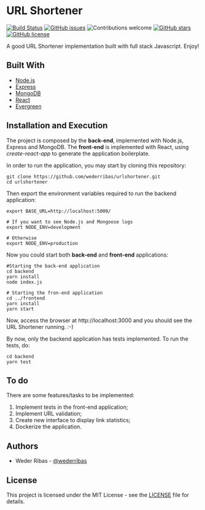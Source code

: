 # URL Shortener

[![Build Status](https://travis-ci.org/wederribas/urlshortener.svg?branch=master)](https://travis-ci.org/wederribas/urlshortener)
[![GitHub issues](https://img.shields.io/github/issues/wederribas/urlshortener.svg)](https://github.com/wederribas/urlshortener/issues)
![Contributions welcome](https://img.shields.io/badge/contributions-welcome-orange.svg)
[![GitHub stars](https://img.shields.io/github/stars/wederribas/urlshortener.svg)](https://github.com/wederribas/urlshortener/stargazers)
[![GitHub license](https://img.shields.io/badge/license-MIT-blue.svg)](https://raw.githubusercontent.com/wederribas/urlshortener/master/LICENSE)

A good URL Shortener implementation built with full stack Javascript. Enjoy!

## Built With

- [Node.js](https://nodejs.org)
- [Express](https://expressjs.com)
- [MongoDB](https://www.mongodb.com/)
- [React](https://reactjs.org/)
- [Evergreen](https://evergreen.segment.com/)

## Installation and Execution

The project is composed by the **back-end**, implemented with Node.js, Express and MongoDB. The **front-end** is implemented with React, using _create-react-app_ to generate the application boilerplate.

In order to run the application, you may start by cloning this repository:

```
git clone https://github.com/wederribas/urlshortener.git
cd urlshortener
```

Then export the environment variables required to run the backend application:

```
export BASE_URL=http://localhost:5000/

# If you want to see Node.js and Mongoose logs
export NODE_ENV=development

# Otherwise
export NODE_ENV=production
```

Now you could start both **back-end** and **front-end** applications:

```
#Starting the back-end application
cd backend
yarn install
node index.js

# Starting the fron-end application
cd ../frontend
yarn install
yarn start
```

Now, access the browser at http://localhost:3000 and you should see the URL Shortener running. :-)

By now, only the backend application has tests implemented. To run the tests, do:

```
cd backend
yarn test
```

## To do

There are some features/tasks to be implemented:

1. Implement tests in the front-end application;
2. Implement URL validation;
3. Create new interface to display link statistics;
4. Dockerize the application.

## Authors

- Weder Ribas - [@wederribas](https://twitter.com/wederribas)

## License

This project is licensed under the MIT License - see the [LICENSE](LICENSE) file for details.
